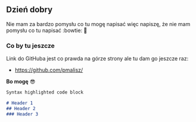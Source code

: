 ## Dzień dobry

Nie mam za bardzo pomysłu co tu mogę napisać więc napiszę, że nie mam pomysłu co tu napisać :bowtie: :brain:

### Co by tu jeszcze

Link do GitHuba jest co prawda na górze strony ale tu dam go jeszcze raz:
- https://github.com/pmalisz/

**Bo mogę** :sunglasses:

```markdown
Syntax highlighted code block

# Header 1
## Header 2
### Header 3
